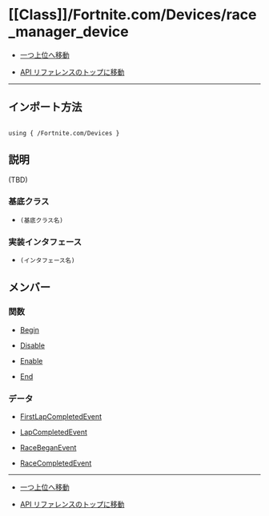 # [[Class]]/Fortnite.com/Devices/race_manager_device

- [一つ上位へ移動](../main.md)

- [API リファレンスのトップに移動](/main.md)

---

## インポート方法

```verse

using { /Fortnite.com/Devices }

```

## 説明

(TBD)

### 基底クラス

- `(基底クラス名)`

### 実装インタフェース

- `(インタフェース名)`

## メンバー

### 関数

- [Begin](./F_Begin/main.md)

- [Disable](./F_Disable/main.md)

- [Enable](./F_Enable/main.md)

- [End](./F_End/main.md)

### データ

- [FirstLapCompletedEvent](./D_FirstLapCompletedEvent/main.md)

- [LapCompletedEvent](./D_LapCompletedEvent/main.md)

- [RaceBeganEvent](./D_RaceBeganEvent/main.md)

- [RaceCompletedEvent](./D_RaceCompletedEvent/main.md)

---

- [一つ上位へ移動](../main.md)

- [API リファレンスのトップに移動](/main.md)
